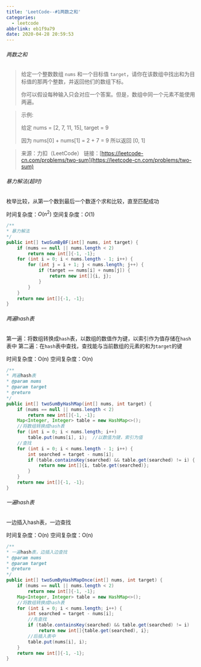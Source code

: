 ```yaml
---
title: 'LeetCode--#1两数之和'
categories:
  - leetcode
abbrlink: eb1f9a79
date: 2020-04-28 20:59:53
---
```



###### 两数之和

> 给定一个整数数组 `nums` 和一个目标值 `target`，请你在该数组中找出和为目标值的那两个整数，并返回他们的数组下标。
>
> 你可以假设每种输入只会对应一个答案。但是，数组中同一个元素不能使用两遍。

> 示例:
>
> 给定 nums = [2, 7, 11, 15], target = 9
>
> 因为 nums[0] + nums[1] = 2 + 7 = 9
> 所以返回 [0, 1]

> 来源：力扣（LeetCode）
> 链接：[https://leetcode-cn.com/problems/two-sum](https://leetcode-cn.com/problems/two-sum)

<!--more-->

###### 暴力解法(超时)

枚举比较，从第一个数到最后一个数逐个求和比较，直至匹配成功

时间复杂度：$O(n^2)$
空间复杂度：$O(1)$

```java
/**
* 暴力解法
*/
public int[] twoSumByBF(int[] nums, int target) {
    if (nums == null || nums.length < 2)
        return new int[]{-1, -1};
    for (int i = 0; i < nums.length - 1; i++) {
        for (int j = i + 1; j < nums.length; j++) {
            if (target == nums[i] + nums[j]) {
                return new int[]{i, j};
            }
        }
    }
    return new int[]{-1, -1};
}
```

###### 两遍hash表

第一遍：将数组转换成`hash`表，以数组的数值作为键，以索引作为值存储在`hash`表中
第二遍：在`hash`表中查找，查找能与当前数组的元素的和为`target`的键

时间复杂度：O(n)
空间复杂度：O(n)

```java
/**
* 两遍hash表
* @param nums
* @param target
* @return
*/
public int[] twoSumByHashMap(int[] nums, int target) {
    if (nums == null || nums.length < 2)
        return new int[]{-1, -1};
    Map<Integer, Integer> table = new HashMap<>();
    //将数组转换成hash表
    for (int i = 0; i < nums.length; i++)
        table.put(nums[i], i);	//以数值为键，索引为值
    //查找
    for (int i = 0; i < nums.length - 1; i++) {
        int searched = target - nums[i];
        if (table.containsKey(searched) && table.get(searched) != i) {
            return new int[]{i, table.get(searched)};
        }
    }
    return new int[]{-1, -1};
}
```

###### 一遍hash表

一边插入hash表，一边查找

时间复杂度：O(n)
空间复杂度：O(n)

```java
/**
* 一遍hash表，边插入边查找
* @param nums
* @param target
* @return
*/
public int[] twoSumByHashMapOnce(int[] nums, int target) {
    if (nums == null || nums.length < 2)
        return new int[]{-1, -1};
    Map<Integer, Integer> table = new HashMap<>();
    //将数组转换成hash表
    for (int i = 0; i < nums.length; i++) {
        int searched = target - nums[i];
        //先查找
        if (table.containsKey(searched) && table.get(searched) != i)	//保证不是同一个元素
            return new int[]{table.get(searched), i};
		//后插入表中
        table.put(nums[i], i);
    }
    return new int[]{-1, -1};
}
```

